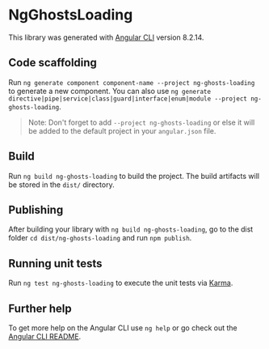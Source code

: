 # NgGhostsLoading

This library was generated with [Angular CLI](https://github.com/angular/angular-cli) version 8.2.14.

## Code scaffolding

Run `ng generate component component-name --project ng-ghosts-loading` to generate a new component. You can also use `ng generate directive|pipe|service|class|guard|interface|enum|module --project ng-ghosts-loading`.
> Note: Don't forget to add `--project ng-ghosts-loading` or else it will be added to the default project in your `angular.json` file. 

## Build

Run `ng build ng-ghosts-loading` to build the project. The build artifacts will be stored in the `dist/` directory.

## Publishing

After building your library with `ng build ng-ghosts-loading`, go to the dist folder `cd dist/ng-ghosts-loading` and run `npm publish`.

## Running unit tests

Run `ng test ng-ghosts-loading` to execute the unit tests via [Karma](https://karma-runner.github.io).

## Further help

To get more help on the Angular CLI use `ng help` or go check out the [Angular CLI README](https://github.com/angular/angular-cli/blob/master/README.md).

